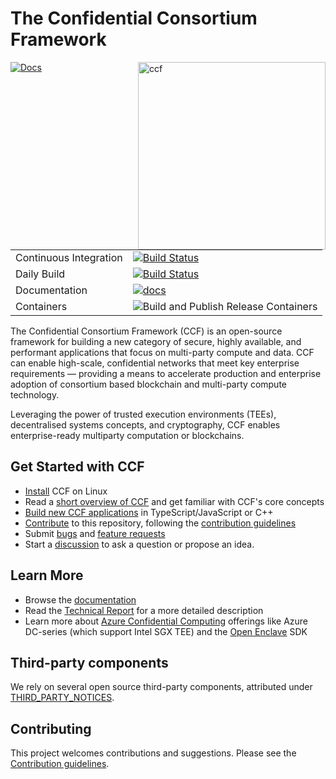 # The Confidential Consortium Framework

<img alt="ccf" align="right" src="https://microsoft.github.io/CCF/master/_images/ccf.svg" width="300">

[![Docs](https://img.shields.io/badge/Docs-succeeded-green)](https://microsoft.github.io/CCF)

|                        |                                                                                                                                                                                                    |
| ---------------------- | -------------------------------------------------------------------------------------------------------------------------------------------------------------------------------------------------- |
| Continuous Integration | [![Build Status](https://dev.azure.com/MSRC-CCF/CCF/_apis/build/status/CCF%20Github%20CI?branchName=master)](https://dev.azure.com/MSRC-CCF/CCF/_build/latest?definitionId=3&branchName=master)    |
| Daily Build            | [![Build Status](https://dev.azure.com/MSRC-CCF/CCF/_apis/build/status/CCF%20GitHub%20Daily?branchName=master)](https://dev.azure.com/MSRC-CCF/CCF/_build/latest?definitionId=7&branchName=master) |
| Documentation          | [![docs](https://dev.azure.com/MSRC-CCF/CCF/_apis/build/status/CCF%20GitHub%20Pages?branchName=master)](https://dev.azure.com/MSRC-CCF/CCF/_build/latest?definitionId=4&branchName=master)         |
| Containers             | ![Build and Publish Release Containers](https://github.com/microsoft/CCF/workflows/Build%20and%20Publish%20Release%20Containers/badge.svg)                                                         |



The Confidential Consortium Framework (CCF) is an open-source framework for building a new category of secure, highly available,
and performant applications that focus on multi-party compute and data.
CCF can enable high-scale, confidential networks that meet key enterprise requirements — providing a means to accelerate production and enterprise adoption of consortium based blockchain and multi-party compute technology.

Leveraging the power of trusted execution environments (TEEs), decentralised systems concepts, and cryptography, CCF enables enterprise-ready multiparty computation or blockchains.

## Get Started with CCF

- [Install](https://microsoft.github.io/CCF/master/build_apps/install_bin.html) CCF on Linux
- Read a [short overview of CCF](https://microsoft.github.io/CCF/master/overview/concepts.html) and get familiar with CCF's core concepts
- [Build new CCF applications](https://microsoft.github.io/CCF/master/build_apps/index.html) in TypeScript/JavaScript or C++
- [Contribute](https://microsoft.github.io/CCF/master/contribute) to this repository, following the [contribution guidelines](.github/CONTRIBUTING.md)
- Submit [bugs](https://github.com/microsoft/CCF/issues/new?assignees=&labels=bug&template=bug_report.md&title=) and [feature requests](https://github.com/microsoft/CCF/issues/new?assignees=&labels=enhancement&template=feature_request.md&title=)
- Start a [discussion](https://github.com/microsoft/CCF/discussions/new) to ask a question or propose an idea.

## Learn More

- Browse the [documentation](https://microsoft.github.io/CCF/)
- Read the [Technical Report](CCF-TECHNICAL-REPORT.pdf) for a more detailed description
- Learn more about [Azure Confidential Computing](https://azure.microsoft.com/solutions/confidential-compute/) offerings like Azure DC-series (which support Intel SGX TEE) and the [Open Enclave](https://github.com/openenclave/openenclave) SDK

## Third-party components

We rely on several open source third-party components, attributed under [THIRD_PARTY_NOTICES](THIRD_PARTY_NOTICES.txt).

## Contributing

This project welcomes contributions and suggestions. Please see the [Contribution guidelines](.github/CONTRIBUTING.md).

